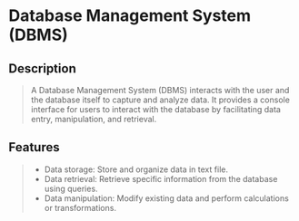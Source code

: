 # Database Management System (DBMS)

## Description

>A Database Management System (DBMS) interacts with the user and the database itself to capture and analyze data. It provides a console interface for users to interact with the database by facilitating data entry, manipulation, and retrieval.

## Features

>- Data storage: Store and organize data in text file.
>- Data retrieval: Retrieve specific information from the database using queries.
>- Data manipulation: Modify existing data and perform calculations or transformations.


